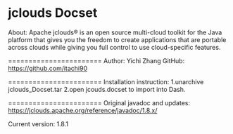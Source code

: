 jclouds Docset
=======================
About: Apache jclouds® is an open source multi-cloud toolkit for the Java platform that gives you the freedom to create applications that are portable across clouds while giving you full control to use cloud-specific features.

=======================
Author: Yichi Zhang
GitHub: https://github.com/itachi90

=======================
Installation instruction:
	1.unarchive jclouds_Docset.tar
	2.open jcouds.docset to import into Dash.

=======================
Original javadoc and updates: 
	https://jclouds.apache.org/reference/javadoc/1.8.x/

Current version: 1.8.1
